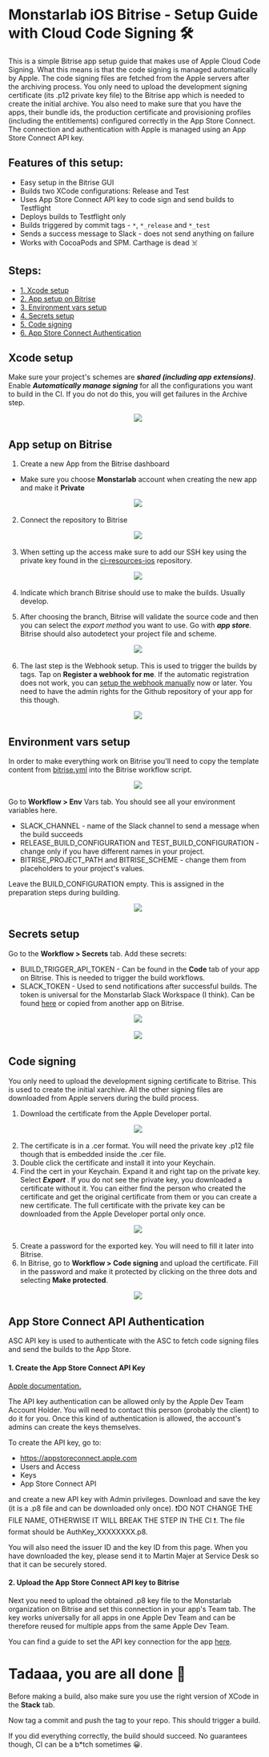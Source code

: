 # Monstarlab iOS Bitrise - Setup Guide with Cloud Code Signing 🛠

This is a simple Bitrise app setup guide that makes use of Apple Cloud Code Signing. What this means is that the code signing is managed automatically by Apple. The code signing files are fetched from the Apple servers after the archiving process. You only need to upload the development signing certificate (its .p12 private key file) to the Bitrise app which is needed to create the initial archive.
You also need to make sure that you have the apps, their bundle ids, the production certificate and provisioning profiles (including the entitlements) configured correctly in the App Store Connect. The connection and authentication with Apple is managed using an App Store Connect API key. 

## Features of this setup: 
 - Easy setup in the Bitrise GUI
 - Builds two XCode configurations: Release and Test
 - Uses App Store Connect API key to code sign and send builds to Testflight
 - Deploys builds to Testflight only
 - Builds triggered by commit tags - `*`, `*_release` and `*_test`
 - Sends a success message to Slack - does not send anything on failure
 - Works with CocoaPods and SPM. Carthage is dead ☠️

## Steps: 
- [1. Xcode setup](#Xcode-setup)
- [2. App setup on Bitrise](#App-setup-on-Bitrise)
- [3. Environment vars setup](#Environment-vars-setup)
- [4. Secrets setup](#Secrets-setup)
- [5. Code signing](#Code-signing)
- [6. App Store Connect Authentication](#App-Store-Connect-Authentication)

## Xcode setup

Make sure your project's schemes are ***shared (including app extensions)***. 
Enable ***Automatically manage signing*** for all the configurations you want to build in the CI. If you do not do this, you will get failures in the Archive step. 

<p align="center">
  <img src="https://github.com/nodes-ios/Playbook/blob/master/images/ci-cloudSigning/1_1.png?raw=true"/>
</p> 


## App setup on Bitrise

1) Create a new App from the Bitrise dashboard
- Make sure you choose **Monstarlab** account when creating the new app and make it **Private**

<p align="center">
  <img src="https://github.com/nodes-ios/Playbook/blob/master/images/ci-cloudSigning/2_1.png"/>
</p> 

2) Connect the repository to Bitrise

<p align="center">
  <img src="https://github.com/nodes-ios/Playbook/blob/master/images/ci-cloudSigning/2_2.png"/>
</p> 


3) When setting up the access make sure to add our SSH key using the private key found in the [ci-resources-ios](https://github.com/nodes-projects/ci-resources-ios/blob/master/privatekey) repository.

<p align="center">
  <img src="https://github.com/nodes-ios/Playbook/blob/master/images/ci-cloudSigning/2_3.png"/>
</p> 


4) Indicate which branch Bitrise should use to make the builds. Usually develop. 

5) After choosing the branch, Bitrise will validate the source code and then you can select the *export method* you want to use. Go with ***app store***. Bitrise should also autodetect your project file and scheme.

<p align="center">
  <img src="https://github.com/nodes-ios/Playbook/blob/master/images/ci-cloudSigning/2_4.png"/>
</p> 

6) The last step is the Webhook setup. This is used to trigger the builds by tags. Tap on **Register a webhook for me**. If the automatic registration does not work, you can [setup the webhook manually](https://devcenter.bitrise.io/en/apps/webhooks/adding-incoming-webhooks.html#adding-incoming-webhooks) now or later. You need to have the admin rights for the Github repository of your app for this though. 

<p align="center">
  <img src="https://github.com/nodes-ios/Playbook/blob/master/images/ci-cloudSigning/2_5.png"/>
</p> 

## Environment vars setup
In order to make everything work on Bitrise you'll need to copy the template content from [bitrise.yml](https://github.com/nodes-projects/ci-resources-ios/blob/master/bitrise_cloud_signing.yml) into the Bitrise workflow script.

<p align="center">
  <img src="https://github.com/nodes-ios/Playbook/blob/master/images/ci-cloudSigning/3_1.png"/>
</p> 

Go to **Workflow > Env** Vars tab. 
You should see all your environment variables here.
- SLACK_CHANNEL - name of the Slack channel to send a message when the build succeeds
- RELEASE_BUILD_CONFIGURATION and TEST_BUILD_CONFIGURATION - change only if you have different names in your project.
- BITRISE_PROJECT_PATH and BITRISE_SCHEME - change them from placeholders to your project's values. 

Leave the BUILD_CONFIGURATION empty. This is assigned in the preparation steps during building.

<p align="center">
  <img src="https://github.com/nodes-ios/Playbook/blob/master/images/ci-cloudSigning/3_2.png"/>
</p> 

## Secrets setup
Go to the **Workflow > Secrets** tab. Add these secrets:
- BUILD_TRIGGER_API_TOKEN - Can be found in the **Code** tab of your app on Bitrise. This is needed to trigger the build workflows.
- SLACK_TOKEN - Used to send notifications after successful builds. The token is universal for the Monstarlab Slack Workspace (I think). Can be found [here](https://github.com/nodes-projects/ci-resources-ios/blob/master/slackToken) or copied from another app on Bitrise. 

<p align="center">
  <img src="https://github.com/nodes-ios/Playbook/blob/master/images/ci-cloudSigning/4_1.png"/>
</p> 

<p align="center">
  <img src="https://github.com/nodes-ios/Playbook/blob/master/images/ci-cloudSigning/4_2.png"/>
</p> 

## Code signing
You only need to upload the development signing certificate to Bitrise. This is used to create the initial xarchive. All the other signing files are downloaded from Apple servers during the build process. 

1) Download the certificate from the Apple Developer portal.
<p align="center">
  <img src="https://github.com/nodes-ios/Playbook/blob/master/images/ci-cloudSigning/5_1.png"/>
</p>

2) The certificate is in a .cer format. You will need the private key .p12 file though that is embedded inside the .cer file.
3) Double click the certificate and install it into your Keychain.
4) Find the cert in your Keychain. Expand it and right tap on the private key. Select ***Export <Certificate name>***. If you do not see the private key, you downloaded a certificate without it. You can either find the person who created the certificate and get the original certificate from them or you can create a new certificate. The full certificate with the private key can be downloaded from the Apple Developer portal only once.
<p align="center">
  <img src="https://github.com/nodes-ios/Playbook/blob/master/images/ci-cloudSigning/5_2.png"/>
</p>

5) Create a password for the exported key. You will need to fill it later into Bitrise.
6) In Bitrise, go to **Workflow > Code signing** and upload the certificate. Fill in the password and make it protected by clicking on the three dots and selecting **Make protected**.

  
<p align="center">
  <img src="https://github.com/nodes-ios/Playbook/blob/master/images/ci-cloudSigning/5_3.png"/>
</p> 

## App Store Connect API Authentication
ASC API key is used to authenticate with the ASC to fetch code signing files and send the builds to the App Store.

#### 1. Create the App Store Connect API Key

[Apple documentation.](https://developer.apple.com/documentation/appstoreconnectapi/creating_api_keys_for_app_store_connect_api)

The API key authentication can be allowed only by the Apple Dev Team Account Holder. You will need to contact this person (probably the client) to do it for you. Once this kind of authentication is allowed, the account's admins can create the keys themselves.

To create the API key, go to:
- https://appstoreconnect.apple.com
- Users and Access
- Keys
- App Store Connect API

and create a new API key with Admin privileges. Download and save the key (it is a .p8 file and can be downloaded only once). 
❗️DO NOT CHANGE THE FILE NAME, OTHERWISE IT WILL BREAK THE STEP IN THE CI ❗️. The file format should be AuthKey_XXXXXXXX.p8. 

You will also need the issuer ID and the key ID from this page. When you have downloaded the key, please send it to Martin Majer at Service Desk so that it can be securely stored.


#### 2. Upload the App Store Connect API key to Bitrise
Next you need to upload the obtained .p8 key file to the Monstarlab organization on Bitrise and set this connection in your app's Team tab. The key works universally for all apps in one Apple Dev Team and can be therefore reused for multiple apps from the same Apple Dev Team.

You can find a guide to set the API key connection for the app [here](https://devcenter.bitrise.io/en/accounts/connecting-to-services/connecting-to-an-apple-service-with-api-key.html#adding-api-key-authentication-data-on-bitrise). 

# Tadaaa, you are all done 🎉
Before making a build, also make sure you use the right version of XCode in the **Stack** tab.
  
Now tag a commit and push the tag to your repo. This should trigger a build.
  
 If you did everything correctly, the build should succeed. No guarantees though, CI can be a b*tch sometimes 😀.

